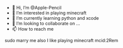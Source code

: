 - 👋 Hi, I’m @Apple-Pencil
- 👀 I’m interested in playing minecraft
- 🌱 I’m currently learning python and xcode
- 💞️ I’m looking to collaborate on ...
- 📫 How to reach me 

<!---
Apple-Pencil/Apple-Pencil is a ✨ special ✨ repository because its `README.md` (this file) appears on your GitHub profile.
You can click the Preview link to take a look at your changes.
--->
sudo marry me
also I like playing minecraft
mcid:2Rem

